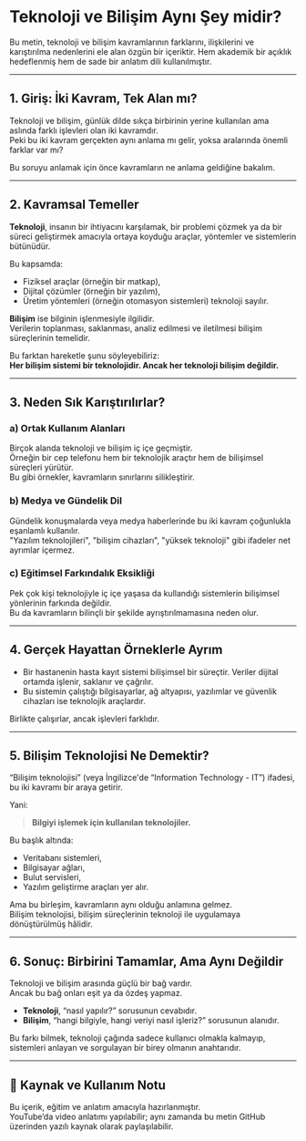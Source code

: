 # Teknoloji ve Bilişim Aynı Şey midir?

Bu metin, teknoloji ve bilişim kavramlarının farklarını, ilişkilerini ve karıştırılma nedenlerini ele alan özgün bir içeriktir. Hem akademik bir açıklık hedeflenmiş hem de sade bir anlatım dili kullanılmıştır.

---

## 1. Giriş: İki Kavram, Tek Alan mı?

Teknoloji ve bilişim, günlük dilde sıkça birbirinin yerine kullanılan ama aslında farklı işlevleri olan iki kavramdır.  
Peki bu iki kavram gerçekten aynı anlama mı gelir, yoksa aralarında önemli farklar var mı?

Bu soruyu anlamak için önce kavramların ne anlama geldiğine bakalım.

---

## 2. Kavramsal Temeller

**Teknoloji**, insanın bir ihtiyacını karşılamak, bir problemi çözmek ya da bir süreci geliştirmek amacıyla ortaya koyduğu araçlar, yöntemler ve sistemlerin bütünüdür.

Bu kapsamda:
- Fiziksel araçlar (örneğin bir matkap),
- Dijital çözümler (örneğin bir yazılım),
- Üretim yöntemleri (örneğin otomasyon sistemleri) teknoloji sayılır.

**Bilişim** ise bilginin işlenmesiyle ilgilidir.  
Verilerin toplanması, saklanması, analiz edilmesi ve iletilmesi bilişim süreçlerinin temelidir.

Bu farktan hareketle şunu söyleyebiliriz:  
**Her bilişim sistemi bir teknolojidir. Ancak her teknoloji bilişim değildir.**

---

## 3. Neden Sık Karıştırılırlar?

### a) Ortak Kullanım Alanları

Birçok alanda teknoloji ve bilişim iç içe geçmiştir.  
Örneğin bir cep telefonu hem bir teknolojik araçtır hem de bilişimsel süreçleri yürütür.  
Bu gibi örnekler, kavramların sınırlarını silikleştirir.

### b) Medya ve Gündelik Dil

Gündelik konuşmalarda veya medya haberlerinde bu iki kavram çoğunlukla eşanlamlı kullanılır.  
"Yazılım teknolojileri", "bilişim cihazları", "yüksek teknoloji" gibi ifadeler net ayrımlar içermez.

### c) Eğitimsel Farkındalık Eksikliği

Pek çok kişi teknolojiyle iç içe yaşasa da kullandığı sistemlerin bilişimsel yönlerinin farkında değildir.  
Bu da kavramların bilinçli bir şekilde ayrıştırılmamasına neden olur.

---

## 4. Gerçek Hayattan Örneklerle Ayrım

- Bir hastanenin hasta kayıt sistemi bilişimsel bir süreçtir. Veriler dijital ortamda işlenir, saklanır ve çağrılır.
- Bu sistemin çalıştığı bilgisayarlar, ağ altyapısı, yazılımlar ve güvenlik cihazları ise teknolojik araçlardır.

Birlikte çalışırlar, ancak işlevleri farklıdır.

---

## 5. Bilişim Teknolojisi Ne Demektir?

“Bilişim teknolojisi” (veya İngilizce'de “Information Technology - IT”) ifadesi, bu iki kavramı bir araya getirir.

Yani:
> **Bilgiyi işlemek için kullanılan teknolojiler.**

Bu başlık altında:
- Veritabanı sistemleri,
- Bilgisayar ağları,
- Bulut servisleri,
- Yazılım geliştirme araçları yer alır.

Ama bu birleşim, kavramların aynı olduğu anlamına gelmez.  
Bilişim teknolojisi, bilişim süreçlerinin teknoloji ile uygulamaya dönüştürülmüş hâlidir.

---

## 6. Sonuç: Birbirini Tamamlar, Ama Aynı Değildir

Teknoloji ve bilişim arasında güçlü bir bağ vardır.  
Ancak bu bağ onları eşit ya da özdeş yapmaz.

- **Teknoloji**, “nasıl yapılır?” sorusunun cevabıdır.  
- **Bilişim**, “hangi bilgiyle, hangi veriyi nasıl işleriz?” sorusunun alanıdır.

Bu farkı bilmek, teknoloji çağında sadece kullanıcı olmakla kalmayıp, sistemleri anlayan ve sorgulayan bir birey olmanın anahtarıdır.

---

## 🔗 Kaynak ve Kullanım Notu

Bu içerik, eğitim ve anlatım amacıyla hazırlanmıştır.  
YouTube’da video anlatımı yapılabilir; aynı zamanda bu metin GitHub üzerinden yazılı kaynak olarak paylaşılabilir.

